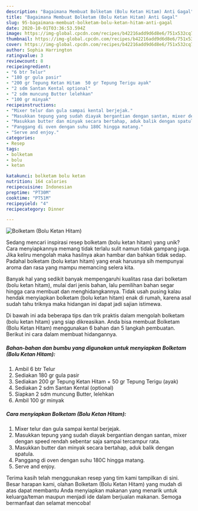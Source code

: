 ```yaml
---
description: "Bagaimana Membuat Bolketam (Bolu Ketan Hitam) Anti Gagal"
title: "Bagaimana Membuat Bolketam (Bolu Ketan Hitam) Anti Gagal"
slug: 95-bagaimana-membuat-bolketam-bolu-ketan-hitam-anti-gagal
date: 2020-10-01T03:36:53.594Z
image: https://img-global.cpcdn.com/recipes/b42216add9d6d8e6/751x532cq70/bolketam-bolu-ketan-hitam-foto-resep-utama.jpg
thumbnail: https://img-global.cpcdn.com/recipes/b42216add9d6d8e6/751x532cq70/bolketam-bolu-ketan-hitam-foto-resep-utama.jpg
cover: https://img-global.cpcdn.com/recipes/b42216add9d6d8e6/751x532cq70/bolketam-bolu-ketan-hitam-foto-resep-utama.jpg
author: Sophia Harrington
ratingvalue: 3
reviewcount: 8
recipeingredient:
- "6 btr Telur"
- "180 gr gula pasir"
- "200 gr Tepung Ketan Hitam  50 gr Tepung Terigu ayak"
- "2 sdm Santan Kental optional"
- "2 sdm muncung Butter lelehkan"
- "100 gr minyak"
recipeinstructions:
- "Mixer telur dan gula sampai kental berjejak."
- "Masukkan tepung yang sudah diayak bergantian dengan santan, mixer dengan speed rendah sebentar saja sampai tercampur rata."
- "Masukkan butter dan minyak secara bertahap, aduk balik dengan spatula."
- "Panggang di oven dengan suhu 180C hingga matang."
- "Serve and enjoy."
categories:
- Resep
tags:
- bolketam
- bolu
- ketan

katakunci: bolketam bolu ketan 
nutrition: 164 calories
recipecuisine: Indonesian
preptime: "PT30M"
cooktime: "PT51M"
recipeyield: "4"
recipecategory: Dinner

---
```



![Bolketam (Bolu Ketan Hitam)](https://img-global.cpcdn.com/recipes/b42216add9d6d8e6/751x532cq70/bolketam-bolu-ketan-hitam-foto-resep-utama.jpg)

Sedang mencari inspirasi resep bolketam (bolu ketan hitam) yang unik? Cara menyiapkannya memang tidak terlalu sulit namun tidak gampang juga. Jika keliru mengolah maka hasilnya akan hambar dan bahkan tidak sedap. Padahal bolketam (bolu ketan hitam) yang enak harusnya sih mempunyai aroma dan rasa yang mampu memancing selera kita.



Banyak hal yang sedikit banyak mempengaruhi kualitas rasa dari bolketam (bolu ketan hitam), mulai dari jenis bahan, lalu pemilihan bahan segar hingga cara membuat dan menghidangkannya. Tidak usah pusing kalau hendak menyiapkan bolketam (bolu ketan hitam) enak di rumah, karena asal sudah tahu triknya maka hidangan ini dapat jadi sajian istimewa.


Di bawah ini ada beberapa tips dan trik praktis dalam mengolah bolketam (bolu ketan hitam) yang siap dikreasikan. Anda bisa membuat Bolketam (Bolu Ketan Hitam) menggunakan 6 bahan dan 5 langkah pembuatan. Berikut ini cara dalam membuat hidangannya.

<!--inarticleads1-->

##### Bahan-bahan dan bumbu yang digunakan untuk menyiapkan Bolketam (Bolu Ketan Hitam):

1. Ambil 6 btr Telur
1. Sediakan 180 gr gula pasir
1. Sediakan 200 gr Tepung Ketan Hitam + 50 gr Tepung Terigu (ayak)
1. Sediakan 2 sdm Santan Kental (optional)
1. Siapkan 2 sdm muncung Butter, lelehkan
1. Ambil 100 gr minyak




<!--inarticleads2-->

##### Cara menyiapkan Bolketam (Bolu Ketan Hitam):

1. Mixer telur dan gula sampai kental berjejak.
1. Masukkan tepung yang sudah diayak bergantian dengan santan, mixer dengan speed rendah sebentar saja sampai tercampur rata.
1. Masukkan butter dan minyak secara bertahap, aduk balik dengan spatula.
1. Panggang di oven dengan suhu 180C hingga matang.
1. Serve and enjoy.




Terima kasih telah menggunakan resep yang tim kami tampilkan di sini. Besar harapan kami, olahan Bolketam (Bolu Ketan Hitam) yang mudah di atas dapat membantu Anda menyiapkan makanan yang menarik untuk keluarga/teman maupun menjadi ide dalam berjualan makanan. Semoga bermanfaat dan selamat mencoba!
